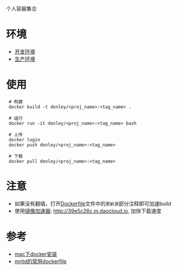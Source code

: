 个人容器集合

# 环境
* [开发环境](dev/README.md)
* [生产环境](stable/README.md)

# 使用
```shell
 # 构建
 docker build -t denley/<proj_name>:<tag_name> .

 # 运行
 docker run -it denley/<proj_name>:<tag_name> bash

 # 上传 
 docker login
 docker push denley/<proj_name>:<tag_name>

 # 下载
 docker pull denley/<proj_name>:<tag_name>
```
  
# 注意
* 如果没有翻墙，打开[Dockerfile](ubuntu/Dockerfile)文件中的`更新源`部分注释即可加速build
* 使用[镜像加速器](https://www.daocloud.io/mirror#accelerator-doc): http://39e5c26c.m.daocloud.io, 加快下载速度

# 参考
* [mac下docker安装](https://docs.docker.com/docker-for-mac/install/#download-docker-for-mac)
* [mritd的常用dockerfile](https://github.com/mritd/dockerfile)